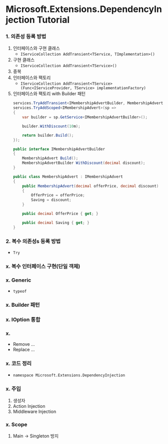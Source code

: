 ﻿# Microsoft.Extensions.DependencyInjection Tutorial

### 1. 의존성 등록 방법
1. 인터페이스와 구현 클래스    
   - `IServiceCollection AddTransient<TService, TImplementation>()`
1. 구현 클래스
   - `IServiceCollection AddTransient<TService>()`
1. 중복 
1. 인터페이스와 팩토리
   - `IServiceCollection AddTransient<TService>(Func<IServiceProvider, TService> implementationFactory)`
1. 인터페이스와 팩토리 with Builder 패턴
   ```cs
   services.TryAddTransient<IMembershipAdvertBuilder, MembershipAdvertBuilder>();
   services.TryAddScoped<IMembershipAdvert>(sp =>
   {
       var builder = sp.GetService<IMembershipAdvertBuilder>();
   
       builder.WithDiscount(10m);
   
       return builder.Build();
   });

   public interface IMembershipAdvertBuilder
   {
       MembershipAdvert Build();
       MembershipAdvertBuilder WithDiscount(decimal discount);
   }
   
   public class MembershipAdvert : IMembershipAdvert
   {
       public MembershipAdvert(decimal offerPrice, decimal discount)
       {
           OfferPrice = offerPrice;
           Saving = discount;
       }
   
       public decimal OfferPrice { get; }
   
       public decimal Saving { get; }
   }
   ```

### 2. 복수 의존성s 등록 방법
- `Try`

### x. 복수 인터페이스 구현(단일 객체)

### x. Generic <T>
- `typeof`

### x. Builder 패턴

### x. IOption 통합

### x.
- Remove ...
- Replace ...

### x. 코드 정리
- `namespace Microsoft.Extensions.DependencyInjection`

### x. 주입
1. 생성자
1. Action Injection
1. Middleware Injection

### x. Scope
1. Main -> Singleton 방지

